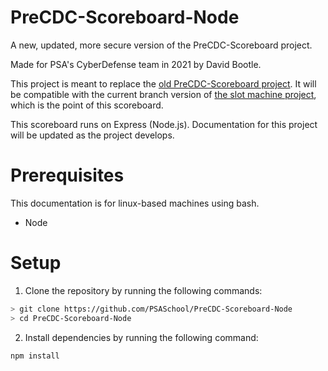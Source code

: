 # PreCDC-Scoreboard-Node
A new, updated, more secure version of the PreCDC-Scoreboard project.

Made for PSA's CyberDefense team in 2021 by David Bootle.

This project is meant to replace the [old PreCDC-Scoreboard project](https://github.com/PSASchool/PreCDC-Scoreboard). It will be compatible with the current branch version of [the slot machine project](https://github.com/PSASchool/Python-Slots), which is the point of this scoreboard. 

This scoreboard runs on Express (Node.js). Documentation for this project will be updated as the project develops.

# Prerequisites
This documentation is for linux-based machines using bash.

- Node

# Setup
1. Clone the repository by running the following commands:

```bash
> git clone https://github.com/PSASchool/PreCDC-Scoreboard-Node
> cd PreCDC-Scoreboard-Node
```

2. Install dependencies by running the following command:
```bash
npm install
```
